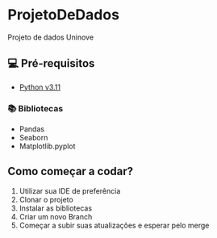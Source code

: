 # ProjetoDeDados
Projeto de dados Uninove


## 💻 Pré-requisitos

* <a href= "https://www.python.org/downloads/"> Python v3.11 </a>

### :books: Bibliotecas

* Pandas
* Seaborn
* Matplotlib.pyplot


## Como começar a codar?

1. Utilizar sua IDE de preferência
2. Clonar o projeto
3. Instalar as bibliotecas
4. Criar um novo Branch 
5. Começar a subir suas atualizações e esperar pelo merge